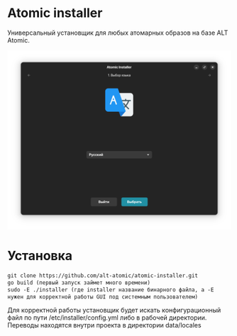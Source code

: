 # Atomic installer
Универсальный установщик для любых атомарных образов на базе ALT Atomic.

![img.png](data/image/main.png)

# Установка

```
git clone https://github.com/alt-atomic/atomic-installer.git
go build (первый запуск займет много времени)
sudo -E ./installer (где installer название бинарного файла, а -E нужен для корректной работы GUI под системным пользователем)
```

Для корректной работы установщик будет искать конфигурационный файл по пути /etc/installer/config.yml либо в рабочей директории.
Переводы находятся внутри проекта в директории data/locales